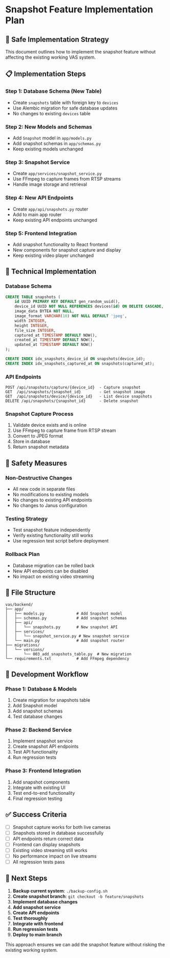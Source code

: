 # Snapshot Feature Implementation Plan

## 🎯 **Safe Implementation Strategy**

This document outlines how to implement the snapshot feature without affecting the existing working VAS system.

## 📋 **Implementation Steps**

### **Step 1: Database Schema (New Table)**
- Create `snapshots` table with foreign key to `devices`
- Use Alembic migration for safe database updates
- No changes to existing `devices` table

### **Step 2: New Models and Schemas**
- Add `Snapshot` model in `app/models.py`
- Add snapshot schemas in `app/schemas.py`
- Keep existing models unchanged

### **Step 3: Snapshot Service**
- Create `app/services/snapshot_service.py`
- Use FFmpeg to capture frames from RTSP streams
- Handle image storage and retrieval

### **Step 4: New API Endpoints**
- Create `app/api/snapshots.py` router
- Add to main app router
- Keep existing API endpoints unchanged

### **Step 5: Frontend Integration**
- Add snapshot functionality to React frontend
- New components for snapshot capture and display
- Keep existing video player unchanged

## 🔧 **Technical Implementation**

### **Database Schema**
```sql
CREATE TABLE snapshots (
    id UUID PRIMARY KEY DEFAULT gen_random_uuid(),
    device_id UUID NOT NULL REFERENCES devices(id) ON DELETE CASCADE,
    image_data BYTEA NOT NULL,
    image_format VARCHAR(10) NOT NULL DEFAULT 'jpeg',
    width INTEGER,
    height INTEGER,
    file_size INTEGER,
    captured_at TIMESTAMP DEFAULT NOW(),
    created_at TIMESTAMP DEFAULT NOW(),
    updated_at TIMESTAMP DEFAULT NOW()
);

CREATE INDEX idx_snapshots_device_id ON snapshots(device_id);
CREATE INDEX idx_snapshots_captured_at ON snapshots(captured_at);
```

### **API Endpoints**
```
POST /api/snapshots/capture/{device_id}  - Capture snapshot
GET  /api/snapshots/{snapshot_id}        - Get snapshot image
GET  /api/snapshots/device/{device_id}   - List device snapshots
DELETE /api/snapshots/{snapshot_id}      - Delete snapshot
```

### **Snapshot Capture Process**
1. Validate device exists and is online
2. Use FFmpeg to capture frame from RTSP stream
3. Convert to JPEG format
4. Store in database
5. Return snapshot metadata

## 🚨 **Safety Measures**

### **Non-Destructive Changes**
- All new code in separate files
- No modifications to existing models
- No changes to existing API endpoints
- No changes to Janus configuration

### **Testing Strategy**
- Test snapshot feature independently
- Verify existing functionality still works
- Use regression test script before deployment

### **Rollback Plan**
- Database migration can be rolled back
- New API endpoints can be disabled
- No impact on existing video streaming

## 📁 **File Structure**

```
vas/backend/
├── app/
│   ├── models.py              # Add Snapshot model
│   ├── schemas.py             # Add snapshot schemas
│   ├── api/
│   │   └── snapshots.py       # New snapshot API
│   ├── services/
│   │   └── snapshot_service.py # New snapshot service
│   └── main.py                # Add snapshot router
├── migrations/
│   └── versions/
│       └── 003_add_snapshots_table.py  # New migration
└── requirements.txt           # Add FFmpeg dependency
```

## 🔄 **Development Workflow**

### **Phase 1: Database & Models**
1. Create migration for snapshots table
2. Add Snapshot model
3. Add snapshot schemas
4. Test database changes

### **Phase 2: Backend Service**
1. Implement snapshot service
2. Create snapshot API endpoints
3. Test API functionality
4. Run regression tests

### **Phase 3: Frontend Integration**
1. Add snapshot components
2. Integrate with existing UI
3. Test end-to-end functionality
4. Final regression testing

## ✅ **Success Criteria**

- [ ] Snapshot capture works for both live cameras
- [ ] Snapshots stored in database successfully
- [ ] API endpoints return correct data
- [ ] Frontend can display snapshots
- [ ] Existing video streaming still works
- [ ] No performance impact on live streams
- [ ] All regression tests pass

## 🚀 **Next Steps**

1. **Backup current system**: `./backup-config.sh`
2. **Create snapshot branch**: `git checkout -b feature/snapshots`
3. **Implement database changes**
4. **Add snapshot service**
5. **Create API endpoints**
6. **Test thoroughly**
7. **Integrate with frontend**
8. **Run regression tests**
9. **Deploy to main branch**

This approach ensures we can add the snapshot feature without risking the existing working system.
